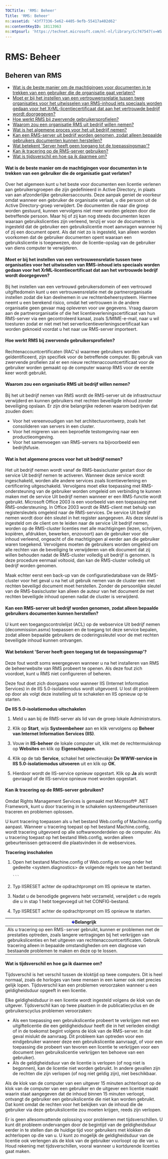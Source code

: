 ```yaml
---
TOCTitle: 'RMS: Beheer'
Title: 'RMS: Beheer'
ms:assetid: '43f77336-5e62-4405-9efb-55417a402d62'
ms:contentKeyID: 18113963
ms:mtpsurl: 'https://technet.microsoft.com/nl-nl/library/Cc747547(v=WS.10)'
---
```


RMS: Beheer
===========

Beheren van RMS
---------------

-   [Wat is de beste manier om de machtigingen voor documenten in te trekken van een gebruiker die de organisatie gaat verlaten?](#bkmk_1)
-   [Moet er bij het instellen van een vertrouwensrelatie tussen twee organisaties voor het uitwisselen van RMS-inhoud iets speciaals worden gedaan voor het XrML-licentiecertificaat dat aan het vertrouwde bedrijf wordt doorgegeven?](#bkmk_2)
-   [Hoe werkt RMS bij zwervende gebruikersprofielen?](#bkmk_3)
-   [Waarom zou een organisatie RMS uit bedrijf willen nemen?](#bkmk_4)
-   [Wat is het algemene proces voor het uit bedrijf nemen?](#bkmk_5)
-   [Kan een RMS-server uit bedrijf worden genomen, zodat alleen bepaalde gebruikers documenten kunnen herstellen?](#bkmk_6)
-   [Wat betekent 'Server heeft geen toegang tot de toepassingsmap'?](#bkmk_7)
-   [Kan ik tracering op de RMS-server gebruiken?](#bkmk_8)
-   [Wat is tijdsverschil en hoe ga ik daarmee om?](#bkmk_9)

<span id="BKMK_1"></span>
#### Wat is de beste manier om de machtigingen voor documenten in te trekken van een gebruiker die de organisatie gaat verlaten?

Over het algemeen kunt u het beste voor documenten een licentie verlenen aan gebruikersgroepen die zijn gedefinieerd in Active Directory, in plaats van aan afzonderlijke gebruikersaccounts. Deze aanpak geniet de voorkeur omdat wanneer een gebruiker de organisatie verlaat, u die persoon uit de Active Directory-groep verwijdert. De documenten die naar die groep worden gestuurd, kunnen vervolgens niet meer worden gelezen door die betreffende persoon. Maar hij of zij kan nog steeds documenten lezen waaraan gebruikslicenties zijn verleend, tenzij er voor de documenten is ingesteld dat de gebruiker een gebruikslicentie moet aanvragen wanneer hij of zij een document opent. Als dat niet zo is ingesteld, kan alleen worden voorkomen dat de gebruiker documenten opent waaraan een gebruikslicentie is toegewezen, door de licentie-opslag van de gebruiker van diens computer te verwijderen.

<span id="BKMK_2"></span>
#### Moet er bij het instellen van een vertrouwensrelatie tussen twee organisaties voor het uitwisselen van RMS-inhoud iets speciaals worden gedaan voor het XrML-licentiecertificaat dat aan het vertrouwde bedrijf wordt doorgegeven?

Bij het instellen van een vertrouwd gebruikersdomein of een vertrouwd uitgiftedomein kunt u een vertrouwensrelatie met de partnerorganisatie instellen zodat die kan deelnemen in uw rechtenbeheersysteem. Hiermee neemt u een berekend risico, omdat het vertrouwen in de andere organisatie geen gevaar mag opleveren voor uw gegevens. Vraag daarom aan de partnerorganisatie of die het licentieverleningscertificaat van hun RMS-server via een gecontroleerd kanaal, zoals S/MIME-e-mail, naar u wil toesturen zodat er niet met het serverlicentieverleningscertificaat kan worden geknoeid voordat u het naar uw RMS-server importeert.

<span id="BKMK_3"></span>
#### Hoe werkt RMS bij zwervende gebruikersprofielen?

Rechtenaccountcertificaten (RAC's) waarmee gebruikers worden geïdentificeerd, zijn specifiek voor de betreffende computer. Bij gebruik van zwervende profielen zal er een nieuw rechtenaccountcertificaat voor de gebruiker worden gemaakt op de computer waarop RMS voor de eerste keer wordt gebruikt.

<span id="BKMK_4"></span>
#### Waarom zou een organisatie RMS uit bedrijf willen nemen?

Bij het uit bedrijf nemen van RMS wordt de RMS-server uit de infrastructuur verwijderd en kunnen gebruikers met rechten beveiligde inhoud zonder beveiliging opslaan. Er zijn drie belangrijke redenen waarom bedrijven dat zouden doen:

-   Voor het vereenvoudigen van het architectuurontwerp, zoals het consolideren van servers in een cluster.
-   Voor het migreren van een beproefde testomgeving naar een productieomgeving.
-   Voor het samenvoegen van RMS-servers na bijvoorbeeld een bedrijfsfusie.

<span id="BKMK_5"></span>
#### Wat is het algemene proces voor het uit bedrijf nemen?

Het uit bedrijf nemen wordt vanaf de RMS-basiscluster gestart door de service Uit bedrijf nemen te activeren. Wanneer deze service wordt ingeschakeld, worden alle andere services zoals licentieverlening en certificering uitgeschakeld. Vervolgens moet elke toepassing met RMS-ondersteuning van de gebruiker worden omgeleid om verbinding te kunnen maken met de service Uit bedrijf nemen wanneer er een RMS-functie wordt gebruikt. Microsoft Office 2003 is een voorbeeld van een toepassing met RMS-ondersteuning. In Office 2003 wordt de RMS-client met behulp van registersleutels omgeleid naar de RMS-services. De service Uit bedrijf nemen wordt door één sleutel in het register aangegeven. Als deze sleutel is ingesteld om de client om te leiden naar de service Uit bedrijf nemen, worden op de RMS-cluster licenties met alle machtigingen (lezen, schrijven, kopiëren, afdrukken, bewerken, enzovoort) aan de gebruiker voor die inhoud verleend, ongeacht of die machtigingen al eerder aan die gebruiker waren toegekend. Vervolgens moeten de gebruikers worden omgeleid om alle rechten van de beveiliging te verwijderen van elk document dat zij willen behouden nadat de RMS-cluster volledig uit bedrijf is genomen. Is deze procedure eenmaal voltooid, dan kan de RMS-cluster volledig uit bedrijf worden genomen.

Maak echter eerst een back-up van de configuratiedatabase van de RMS-cluster voor het geval u na het uit gebruik nemen van de cluster een met rechten beveiligd document moet herstellen. Zonder de persoonlijke sleutel van de RMS-basiscluster kan alleen de auteur van het document de met rechten beveiligde inhoud openen nadat de cluster is verwijderd.

<span id="BKMK_6"></span>
#### Kan een RMS-server uit bedrijf worden genomen, zodat alleen bepaalde gebruikers documenten kunnen herstellen?

U kunt een toegangscontrolelijst (ACL) op de webservice Uit bedrijf nemen (decommission.asmx) toepassen en de toegang tot deze service bepalen, zodat alleen bepaalde gebruikers de coderingssleutel voor de met rechten beveiligde inhoud kunnen ontvangen.

<span id="BKMK_7"></span>
#### Wat betekent 'Server heeft geen toegang tot de toepassingsmap'?

Deze fout wordt soms weergegeven wanneer u na het installeren van RMS de beheerwebsite van RMS probeert te openen. Als deze fout zich voordoet, kunt u RMS niet configureren of beheren.

Deze fout doet zich doorgaans voor wanneer IIS (Internet Information Services) in de IIS 5.0-isolatiemodus wordt uitgevoerd. U lost dit probleem op door als volgt deze instelling uit te schakelen en IIS opnieuw op te starten.

**De IIS 5.0-isolatiemodus uitschakelen**
1.  Meld u aan bij de RMS-server als lid van de groep lokale Administrators.

2.  Klik op **Start**, wijs **Systeembeheer** aan en klik vervolgens op **Beheer van Internet Information Services (IIS)**.

3.  Vouw in **IIS-beheer** de lokale computer uit, klik met de rechtermuisknop op **Websites** en klik op **Eigenschappen**.

4.  Klik op de tab **Service**, schakel het selectievakje **De WWW-service in IIS 5.0-isolatiemodus uitvoeren** uit en klik op **OK**.

5.  Hierdoor wordt de IIS-service opnieuw opgestart. Klik op **Ja** als wordt gevraagd of de IIS-service opnieuw moet worden opgestart.

<span id="BKMK_8"></span>
#### Kan ik tracering op de RMS-server gebruiken?

Omdat Rights Management Services is gemaakt met Microsoft® .NET Framework, kunt u door tracering in te schakelen systeemgebeurtenissen traceren en problemen oplossen.

U kunt tracering toepassen als u het bestand Web.config of Machine.config aanpast. Wanneer u tracering toepast op het bestand Machine.config, wordt tracering uitgevoerd op alle softwareonderdelen op de computer. Als u tracering toepast op het bestand Web.config, worden alleen gebeurtenissen getraceerd die plaatsvinden in de webservices.

**Tracering inschakelen**
1.  Open het bestand Machine.config of Web.config en voeg onder het gedeelte &lt;system.diagnostics&gt; de volgende regels toe aan het bestand:

    
        ```
2.  Typ IISRESET achter de opdrachtprompt om IIS opnieuw te starten.

3.  Nadat u de benodigde gegevens hebt verzameld, verwijdert u de regels die u in stap 1 hebt toegevoegd uit het CONFIG-bestand.

4.  Typ IISRESET achter de opdrachtprompt om IIS opnieuw te starten.

| ![](images/Cc747547.Important(WS.10).gif)Belangrijk                                                                                                                                                                                                                                                           |
|--------------------------------------------------------------------------------------------------------------------------------------------------------------------------------------------------------------------------------------------------------------------------------------------------------------------------------------------|
| Als u tracering op een RMS-server gebruikt, kunnen er problemen met de prestaties optreden, zoals langere vertragingen bij het verkrijgen van gebruikslicenties en het uitgeven van rechtenaccountcertificaten. Gebruik tracering alleen in bepaalde omstandigheden om een diagnose van bestaande problemen te maken en deze op te lossen. |

<span id="BKMK_9"></span>
#### Wat is tijdsverschil en hoe ga ik daarmee om?

Tijdsverschil is het verschil tussen de kloktijd op twee computers. Dit is heel normaal, zoals de horloges van twee mensen in een kamer ook niet precies gelijk lopen. Tijdsverschil kan een problemen veroorzaken wanneer u een geldigheidsduur opgeeft in een licentie.

Elke geldigheidsduur in een licentie wordt ingesteld volgens de klok van de uitgever. Tijdsverschil kan op twee plaatsen in de publicatiecyclus en de gebruikerscyclus problemen veroorzaken:

-   Als een toepassing een gebruikslicentie probeert te verkrijgen met een uitgiftelicentie die een geldigheidsduur heeft die in het verleden eindigt of in de toekomst begint volgens de klok van de RMS-server. In dat geval mislukt de aanvraag. Dit probleem kan optreden voor een eindgebruiker wanneer deze een gebruikslicentie aanvraagt, of voor een toepassing die probeert van tevoren een licentie te verkrijgen voor een document (een gebruikslicentie verkrijgen ten behoeve van een gebruiker).
-   Als de geldigheidsduur van de licentie is verlopen (of nog niet is begonnen), kan de licentie niet worden gebruikt. In andere gevallen zijn de rechten die zijn verlopen (of nog niet geldig zijn), niet beschikbaar.

Als de klok van de computer van een uitgever 15 minuten achterloopt op de klok van de computer van een gebruiker en de uitgever een licentie maakt waarin staat aangegeven dat de inhoud binnen 15 minuten verloopt, ontvangt de gebruiker een gebruikslicentie die niet kan worden gebruikt. Dat komt omdat de rechten voor het bekijken van de inhoud die de gebruiker via deze gebruikslicentie zou moeten krijgen, reeds zijn verlopen.

Er is geen allesomvattende oplossing voor problemen met tijdsverschillen. U kunt dit probleem ondervangen door de begintijd van de geldigheidsduur eerder in te stellen dan de huidige tijd voor gebruikers met klokken die achterlopen op die van u. U kunt zo mogelijk de geldigheidsduur van de licentie ook verlengen als de klok van de gebruiker voorloopt op die van u. Houd rekening met tijdsverschillen, vooral wanneer u kortdurende licenties gaat maken.
